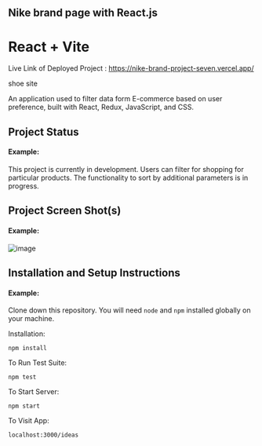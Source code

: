 ## Nike brand page with React.js
# React + Vite

Live Link of Deployed Project : https://nike-brand-project-seven.vercel.app/

shoe site 

An application used to filter data form E-commerce based on user preference, built with React, Redux, JavaScript, and CSS.

## Project Status

#### Example:

This project is currently in development. Users can filter for shopping for particular products. The functionality to sort by additional parameters is in progress.

## Project Screen Shot(s)

#### Example:   

![image](https://github.com/dipakpatil5050/Nike-brand-Project/assets/92545685/0e660bfa-2950-44c1-985f-59075518b4a5)




## Installation and Setup Instructions

#### Example:  

Clone down this repository. You will need `node` and `npm` installed globally on your machine.  

Installation:

`npm install`  

To Run Test Suite:  

`npm test`  

To Start Server:

`npm start`  

To Visit App:

`localhost:3000/ideas`  
